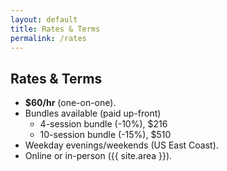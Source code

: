 ```yaml
---
layout: default
title: Rates & Terms
permalink: /rates
---
```


## **Rates & Terms**

- **$60/hr** (one-on-one). 
- Bundles available (paid up-front)
    * 4-session bundle (-10%), $216  
    * 10-session bundle (-15%), $510
- Weekday evenings/weekends (US East Coast). 
- Online or in-person ({{ site.area }}).
